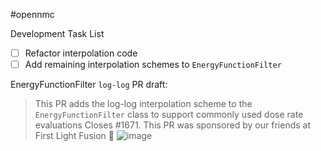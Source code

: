 #opennmc

Development Task List
- [ ] Refactor interpolation code
- [ ] Add remaining interpolation schemes to `EnergyFunctionFilter`

EnergyFunctionFilter `log-log` PR draft:
> This PR adds the log-log interpolation scheme to the  `EnergyFunctionFilter` class to support commonly used dose rate evaluations 
  Closes #1671.
  This PR was sponsored by our friends at First Light Fusion 💯 
![image](https://user-images.githubusercontent.com/4563941/182013014-94f0f348-9edc-4890-b1f1-3a275954c073.png)
